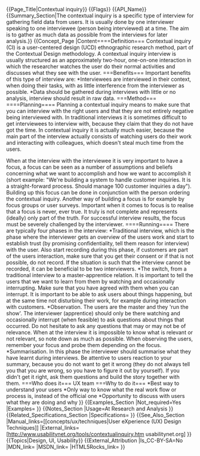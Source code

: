 {{Page_Title|Contextual inquiry}}
{{Flags}}
{{API_Name}}
{{Summary_Section|The contextual inquiry is a specific type of interview for gathering field data from users. It is usually done by one interviewer speaking to one interviewee (person being interviewed) at a time. The aim is to gather as much data as possible from the interviews for later analysis.}}
{{Concept_Page
|Content====Definition===
Contextual inquiry (CI) is a user-centered design (UCD) ethnographic research method, part of the Contextual Design methodology. A contextual inquiry interview is usually structured as an approximately two-hour, one-on-one interaction in which the researcher watches the user do their normal activities and discusses what they see with the user.
===Benefits===
Important benefits of this type of interview are:
*Interviewees are interviewed in their context, when doing their tasks, with as little interference from the interviewer as possible.
*Data should be gathered during interviews with little or no analysis, interview should result in raw data.
===Method===
====Planning====
Planning a contextual inquiry means to make sure that you can interview with the right users and that they are not entirely negative being interviewed with. In traditional interviews it is sometimes difficult to get interviewees to interview with, because they claim that they do not have got the time. In contextual inquiry it is actually much easier, because the main part of the interview actually consists of watching users do their work and interacting with colleagues, which doesn't steal much time from the users. 

When at the interview with the interviewee it is very important to have a focus, a focus can be seen as a number of assumptions and beliefs concerning what we want to accomplish and how we want to accomplish it (short example: "We're building a system to handle customer inquiries. It is a straight-forward process. Should manage 100 customer inquiries a day"). Building up this focus can be done in conjunction with the person ordering the contextual inquiry. Another way of building a focus is for example by focus groups or user surveys. Important when it comes to focus is to realise that a focus is never, ever true. It truly is not complete and represents (ideally) only part of the truth. For successful interview results, the focus must be severely challenged by the interviewer.
====Running====
There are typically four phases in the interview:
*Traditional interview, which is the phase where the interviewer gets an overview of the users work and start to establish trust (by promising confidentiality, tell them reason for interview) with the user. Also start recording during this phase, if customers are part of the users interaction, make sure that you get their consent or if that is not possible, do not record. If the situation is such that the interview cannot be recorded, it can be beneficial to be two interviewers. 
*The switch, from a traditional interview to a master-apprentice relation. It is important to tell the users that we want to learn from them by watching and occasionally interrupting. Make sure that you have agreed with them when you can interrupt. It is important to be able to ask users about things happening, but at the same time not disturbing their work, for example during interaction with customers.
*Observation. The users are the master and they 'run the show'. The interviewer (apprentice) should only be there watching and occasionally interrupt (when feasible) to ask questions about things that occurred. Do not hesitate to ask any questions that may or may not be of relevance. When at the interview it is impossible to know what is relevant or not relevant, so note down as much as possible. When observing the users, remember your focus and probe them depending on the focus.   
*Summarisation. In  this phase the interviewer should summarise what they have learnt during interviews. Be attentive to users reaction to your summary, because you do not want to get it wrong (they do not always tell you that you are wrong, so you have to figure it out by yourself). If you didn't get it right, ask them questions and build the story together with them.
===Who does it===
UX team
===Why to do it===
*Best way to understand your users
*Only way to know what the real work flow or process is, instead of the official one
*Opportunity to discuss with users what they are doing and why
}}
{{Examples_Section
|Not_required=Yes
|Examples=
}}
{{Notes_Section
|Usage=At Research and Analysis
}}
{{Related_Specifications_Section
|Specifications=
}}
{{See_Also_Section
|Manual_links=[[concepts/ux/techniques|User eXperience (UX) Design Techniques]]
|External_links=[http://www.usabilitynet.org/tools/contextualinquiry.htm usabilitynet.org]
}}
{{Topics|Design, UI, Usability}}
{{External_Attribution
|Is_CC-BY-SA=No
|MDN_link=
|MSDN_link=
|HTML5Rocks_link=
}}